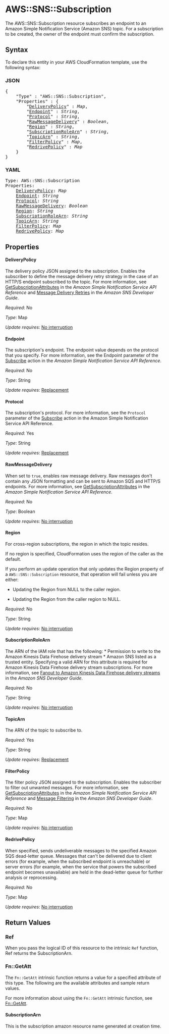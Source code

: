 # AWS::SNS::Subscription

The AWS::SNS::Subscription resource subscribes an endpoint to an Amazon Simple Notification Service (Amazon SNS) topic. For a subscription to be created, the owner of the endpoint must confirm the subscription.

## Syntax

To declare this entity in your AWS CloudFormation template, use the following syntax:

### JSON

<pre>
{
    "Type" : "AWS::SNS::Subscription",
    "Properties" : {
        "<a href="#deliverypolicy" title="DeliveryPolicy">DeliveryPolicy</a>" : <i>Map</i>,
        "<a href="#endpoint" title="Endpoint">Endpoint</a>" : <i>String</i>,
        "<a href="#protocol" title="Protocol">Protocol</a>" : <i>String</i>,
        "<a href="#rawmessagedelivery" title="RawMessageDelivery">RawMessageDelivery</a>" : <i>Boolean</i>,
        "<a href="#region" title="Region">Region</a>" : <i>String</i>,
        "<a href="#subscriptionrolearn" title="SubscriptionRoleArn">SubscriptionRoleArn</a>" : <i>String</i>,
        "<a href="#topicarn" title="TopicArn">TopicArn</a>" : <i>String</i>,
        "<a href="#filterpolicy" title="FilterPolicy">FilterPolicy</a>" : <i>Map</i>,
        "<a href="#redrivepolicy" title="RedrivePolicy">RedrivePolicy</a>" : <i>Map</i>
    }
}
</pre>

### YAML

<pre>
Type: AWS::SNS::Subscription
Properties:
    <a href="#deliverypolicy" title="DeliveryPolicy">DeliveryPolicy</a>: <i>Map</i>
    <a href="#endpoint" title="Endpoint">Endpoint</a>: <i>String</i>
    <a href="#protocol" title="Protocol">Protocol</a>: <i>String</i>
    <a href="#rawmessagedelivery" title="RawMessageDelivery">RawMessageDelivery</a>: <i>Boolean</i>
    <a href="#region" title="Region">Region</a>: <i>String</i>
    <a href="#subscriptionrolearn" title="SubscriptionRoleArn">SubscriptionRoleArn</a>: <i>String</i>
    <a href="#topicarn" title="TopicArn">TopicArn</a>: <i>String</i>
    <a href="#filterpolicy" title="FilterPolicy">FilterPolicy</a>: <i>Map</i>
    <a href="#redrivepolicy" title="RedrivePolicy">RedrivePolicy</a>: <i>Map</i>
</pre>

## Properties

#### DeliveryPolicy

The delivery policy JSON assigned to the subscription. Enables the subscriber to define the message delivery retry strategy in the case of an HTTP/S endpoint subscribed to the topic. For more information, see [GetSubscriptionAttributes](https://docs.aws.amazon.com/sns/latest/api/API_GetSubscriptionAttributes.html) in the <i>Amazon Simple Notification Service API Reference</i> and [Message Delivery Retries](https://docs.aws.amazon.com/sns/latest/dg/sns-message-delivery-retries.html) in the <i>Amazon SNS Developer Guide</i>.

_Required_: No

_Type_: Map

_Update requires_: [No interruption](https://docs.aws.amazon.com/AWSCloudFormation/latest/UserGuide/using-cfn-updating-stacks-update-behaviors.html#update-no-interrupt)

#### Endpoint

The subscription's endpoint. The endpoint value depends on the protocol that you specify. For more information, see the Endpoint parameter of the [Subscribe](https://docs.aws.amazon.com/sns/latest/api/API_Subscribe.html) action in the <i>Amazon Simple Notification Service API Reference</i>.

_Required_: No

_Type_: String

_Update requires_: [Replacement](https://docs.aws.amazon.com/AWSCloudFormation/latest/UserGuide/using-cfn-updating-stacks-update-behaviors.html#update-replacement)

#### Protocol

The subscription's protocol. For more information, see the `Protocol` parameter of the [Subscribe](https://docs.aws.amazon.com/sns/latest/api/API_Subscribe.html) action in the Amazon Simple Notification Service API Reference.

_Required_: Yes

_Type_: String

_Update requires_: [Replacement](https://docs.aws.amazon.com/AWSCloudFormation/latest/UserGuide/using-cfn-updating-stacks-update-behaviors.html#update-replacement)

#### RawMessageDelivery

When set to `true`, enables raw message delivery. Raw messages don't contain any JSON formatting and can be sent to Amazon SQS and HTTP/S endpoints. For more information, see [GetSubscriptionAttributes](https://docs.aws.amazon.com/sns/latest/api/API_GetSubscriptionAttributes.html) in the <i>Amazon Simple Notification Service API Reference</i>.

_Required_: No

_Type_: Boolean

_Update requires_: [No interruption](https://docs.aws.amazon.com/AWSCloudFormation/latest/UserGuide/using-cfn-updating-stacks-update-behaviors.html#update-no-interrupt)

#### Region

For cross-region subscriptions, the region in which the topic resides.

If no region is specified, CloudFormation uses the region of the caller as the default.

If you perform an update operation that only updates the Region property of a `AWS::SNS::Subscription` resource, that operation will fail unless you are either:

 - Updating the Region from NULL to the caller region.

 - Updating the Region from the caller region to NULL.

_Required_: No

_Type_: String

_Update requires_: [No interruption](https://docs.aws.amazon.com/AWSCloudFormation/latest/UserGuide/using-cfn-updating-stacks-update-behaviors.html#update-no-interrupt)

#### SubscriptionRoleArn

The ARN of the IAM role that has the following:
    * Permission to write to the Amazon Kinesis Data Firehose delivery stream
    * Amazon SNS listed as a trusted entity.
Specifying a valid ARN for this attribute is required for Amazon Kinesis Data Firehose delivery stream subscriptions. For more information, see [Fanout to Amazon Kinesis Data Firehose delivery streams](https://alpha-docs-aws.amazon.com/sns/latest/dg/sns-kinesis-subscriber.html) in the _Amazon SNS Developer Guide_.

_Required_: No

_Type_: String

_Update requires_: [No interruption](https://docs.aws.amazon.com/AWSCloudFormation/latest/UserGuide/using-cfn-updating-stacks-update-behaviors.html#update-no-interrupt)

#### TopicArn

The ARN of the topic to subscribe to.

_Required_: Yes

_Type_: String

_Update requires_: [Replacement](https://docs.aws.amazon.com/AWSCloudFormation/latest/UserGuide/using-cfn-updating-stacks-update-behaviors.html#update-replacement)

#### FilterPolicy

The filter policy JSON assigned to the subscription. Enables the subscriber to filter out unwanted messages. For more information, see [GetSubscriptionAttributes](https://docs.aws.amazon.com/sns/latest/api/API_GetSubscriptionAttributes.html) in the <i>Amazon Simple Notification Service API Reference</i> and [Message Filtering](https://docs.aws.amazon.com/sns/latest/dg/sns-message-filtering.html) in the <i>Amazon SNS Developer Guide</i>.

_Required_: No

_Type_: Map

_Update requires_: [No interruption](https://docs.aws.amazon.com/AWSCloudFormation/latest/UserGuide/using-cfn-updating-stacks-update-behaviors.html#update-no-interrupt)

#### RedrivePolicy

When specified, sends undeliverable messages to the specified Amazon SQS dead-letter queue. Messages that can't be delivered due to client errors (for example, when the subscribed endpoint is unreachable) or server errors (for example, when the service that powers the subscribed endpoint becomes unavailable) are held in the dead-letter queue for further analysis or reprocessing.

_Required_: No

_Type_: Map

_Update requires_: [No interruption](https://docs.aws.amazon.com/AWSCloudFormation/latest/UserGuide/using-cfn-updating-stacks-update-behaviors.html#update-no-interrupt)

## Return Values

### Ref

When you pass the logical ID of this resource to the intrinsic `Ref` function, Ref returns the SubscriptionArn.

### Fn::GetAtt

The `Fn::GetAtt` intrinsic function returns a value for a specified attribute of this type. The following are the available attributes and sample return values.

For more information about using the `Fn::GetAtt` intrinsic function, see [Fn::GetAtt](https://docs.aws.amazon.com/AWSCloudFormation/latest/UserGuide/intrinsic-function-reference-getatt.html).

#### SubscriptionArn

This is the subscription amazon resource name generated at creation time.

